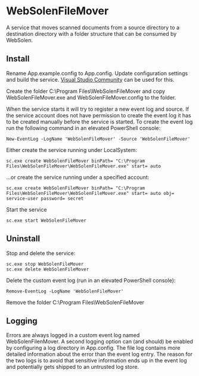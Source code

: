﻿# WebSolenFileMover

A service that moves scanned documents from a source directory to a destination directory with a folder structure that can be consumed by WebSolen.

## Install

Rename App.example.config to App.config. Update configuration settings and build the service. [Visual Studio Community](https://www.visualstudio.com/vs/community/) can be used for this.

Create the folder C:\Program Files\WebSolenFileMover and copy WebSolenFileMover.exe and WebSolenFileMover.config to the folder.

When the service starts it will try to register a new event log and source. If the service account does not have permission to create the event log it has to be created manually before the service is started. To create the event log run the following command in an elevated PowerShell console:

    New-EventLog -LogName 'WebSolenFileMover' -Source 'WebSolenFileMover'

Either create the service running under LocalSystem:

    sc.exe create WebSolenFileMover binPath= "C:\Program Files\WebSolenFileMover\WebSolenFileMover.exe" start= auto

...or create the service running under a specified account:

    sc.exe create WebSolenFileMover binPath= "C:\Program Files\WebSolenFileMover\WebSolenFileMover.exe" start= auto obj= service-user password= secret

Start the service

    sc.exe start WebSolenFileMover

## Uninstall

Stop and delete the service:

    sc.exe stop WebSolenFileMover
    sc.exe delete WebSolenFileMover

Delete the custom event log (run in an elevated PowerShell console):

    Remove-EventLog -LogName 'WebSolenFileMover'

Remove the folder C:\Program Files\WebSolenFileMover

## Logging

Errors are always logged in a custom event log named WebSolenFilenMover. A second logging option can (and should) be enabled by configuring a log directory in App.config. The file log contains more detailed information about the error than the event log entry. The reason for the two logs is to avoid that sensitive information ends up in the event log and potentially gets shipped to an untrusted log store.
